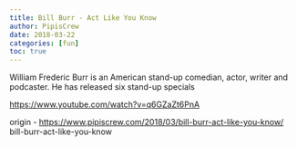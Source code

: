 ```yaml
---
title: Bill Burr - Act Like You Know
author: PipisCrew
date: 2018-03-22
categories: [fun]
toc: true
---
```


William Frederic Burr is an American stand-up comedian, actor, writer and podcaster. He has released six stand-up specials

https://www.youtube.com/watch?v=q6GZaZt6PnA

origin - https://www.pipiscrew.com/2018/03/bill-burr-act-like-you-know/ bill-burr-act-like-you-know